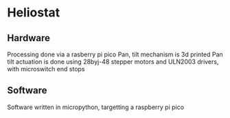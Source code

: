 # Heliostat


## Hardware
Processing done via a rasberry pi pico
Pan, tilt mechanism is 3d printed
Pan tilt actuation is done using 28byj-48 stepper motors and ULN2003 drivers, with microswitch end stops


## Software
Software written in micropython, targetting a raspberry pi pico
